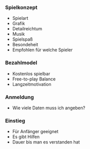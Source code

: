 ### Spielkonzept

- Spielart
- Grafik
- Detailreichtum
- Musik
- Spielspaß
- Besondeheit
- Empfohlen für welche Spieler

### Bezahlmodel

- Kostenlos spielbar
- Free-to-play Balance
- Langzeitmotivation

### Anmeldung

- Wie viele Daten muss ich angeben?

### Einstieg

- Für Anfänger geeignet
- Es gibt Hilfen
- Dauer bis man es verstanden hat

